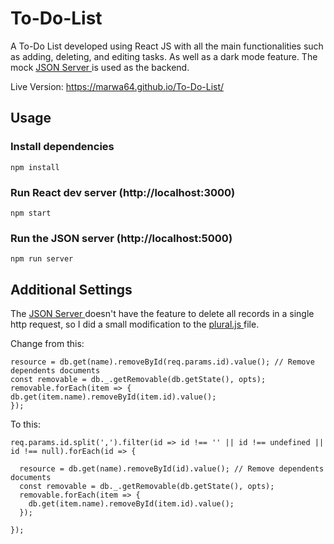 # To-Do-List

A To-Do List developed using React JS with all the main functionalities such as adding, deleting, and editing tasks. As well as a dark mode feature. 
The mock <a href='https://github.com/typicode/json-server'> JSON Server </a> is used as the backend.

Live Version: https://marwa64.github.io/To-Do-List/

## Usage

### Install dependencies

```
npm install
```

### Run React dev server (http://localhost:3000)

```
npm start
```

### Run the JSON server (http://localhost:5000)

```
npm run server
```
## Additional Settings

The  <a href='https://github.com/typicode/json-server'> JSON Server </a> doesn't have the feature to delete all records in a single http request, so I did a small modification to the <a href='https://github.com/typicode/json-server/blob/master/src/server/router/plural.js'> plural.js </a> file.

Change from this:
```
resource = db.get(name).removeById(req.params.id).value(); // Remove dependents documents
const removable = db._.getRemovable(db.getState(), opts);
removable.forEach(item => {
db.get(item.name).removeById(item.id).value();
});
```

To this: 
```
req.params.id.split(',').filter(id => id !== '' || id !== undefined || id !== null).forEach(id => {
			
  resource = db.get(name).removeById(id).value(); // Remove dependents documents
  const removable = db._.getRemovable(db.getState(), opts);
  removable.forEach(item => {
	db.get(item.name).removeById(item.id).value();
  });

});
```
